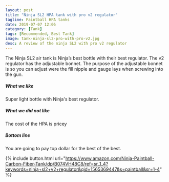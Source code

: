 ```yaml
---
layout: post
title: "Ninja SL2 HPA tank with pro v2 regulator"
tagline: Paintball HPA tanks
date: 2019-07-07 12:06
category: [Tank]
tags: [Recommended, Best Tank]
image: tank-ninja-sl2-pro-with-pro-v2.jpg
desc: A review of the ninja SL2 with pro v2 regulator
---
```


The Ninja SL2 air tank is Ninja’s best bottle with their best regulator. The v2 regulator has the adjustable bonnet. The purpose of the adjustable bonnet is so you can adjust were the fill nipple and gauge lays when screwing into the gun.

##### What we like

Super light bottle with Ninja's best regulator.

##### What we did not like

The cost of the HPA is pricey

##### Bottom line

You are going to pay top dollar for the best of the best.


{% include button.html url="https://www.amazon.com/Ninja-Paintball-Carbon-Fiber-Tank/dp/B074VH48C8/ref=sr_1_4?keywords=ninja+sl2+v2+regulator&qid=1565369447&s=paintball&sr=1-4" %}
